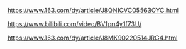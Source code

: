 https://www.163.com/dy/article/J8QNICVC05563OYC.html

https://www.bilibili.com/video/BV1pn4y1f73U/

https://www.163.com/dy/article/J8MK90220514JRG4.html
